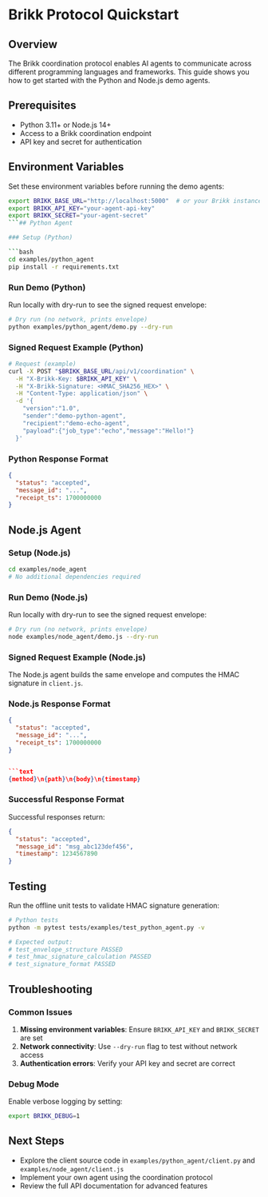 # Brikk Protocol Quickstart

## Overview

The Brikk coordination protocol enables AI agents to communicate across different programming languages and
frameworks. This guide shows you how to get started with the Python and Node.js demo agents.

## Prerequisites

- Python 3.11+ or Node.js 14+
- Access to a Brikk coordination endpoint
- API key and secret for authentication

## Environment Variables

Set these environment variables before running the demo agents:

```bash
export BRIKK_BASE_URL="http://localhost:5000"  # or your Brikk instance
export BRIKK_API_KEY="your-agent-api-key"
export BRIKK_SECRET="your-agent-secret"
```## Python Agent

### Setup (Python)

```bash
cd examples/python_agent
pip install -r requirements.txt
```

### Run Demo (Python)

Run locally with dry-run to see the signed request envelope:

```bash
# Dry run (no network, prints envelope)
python examples/python_agent/demo.py --dry-run
```

### Signed Request Example (Python)

```bash
# Request (example)
curl -X POST "$BRIKK_BASE_URL/api/v1/coordination" \
  -H "X-Brikk-Key: $BRIKK_API_KEY" \
  -H "X-Brikk-Signature: <HMAC_SHA256_HEX>" \
  -H "Content-Type: application/json" \
  -d '{
    "version":"1.0",
    "sender":"demo-python-agent",
    "recipient":"demo-echo-agent",
    "payload":{"job_type":"echo","message":"Hello!"}
  }'
```

### Python Response Format

```json
{
  "status": "accepted",
  "message_id": "...",
  "receipt_ts": 1700000000
}
```

## Node.js Agent

### Setup (Node.js)

```bash
cd examples/node_agent
# No additional dependencies required
```

### Run Demo (Node.js)

Run locally with dry-run to see the signed request envelope:

```bash
# Dry run (no network, prints envelope)
node examples/node_agent/demo.js --dry-run
```

### Signed Request Example (Node.js)

The Node.js agent builds the same envelope and computes the HMAC signature in `client.js`.

### Node.js Response Format

```json
{
  "status": "accepted",
  "message_id": "...",
  "receipt_ts": 1700000000
}


```text
{method}\n{path}\n{body}\n{timestamp}
```

### Successful Response Format

Successful responses return:

```json
{
  "status": "accepted",
  "message_id": "msg_abc123def456",
  "timestamp": 1234567890
}
```

## Testing

Run the offline unit tests to validate HMAC signature generation:

```bash
# Python tests
python -m pytest tests/examples/test_python_agent.py -v

# Expected output:
# test_envelope_structure PASSED
# test_hmac_signature_calculation PASSED
# test_signature_format PASSED
```

## Troubleshooting

### Common Issues

1. **Missing environment variables**: Ensure `BRIKK_API_KEY` and `BRIKK_SECRET` are set
2. **Network connectivity**: Use `--dry-run` flag to test without network access
3. **Authentication errors**: Verify your API key and secret are correct

### Debug Mode

Enable verbose logging by setting:

```bash
export BRIKK_DEBUG=1
```

## Next Steps

- Explore the client source code in `examples/python_agent/client.py` and `examples/node_agent/client.js`
- Implement your own agent using the coordination protocol
- Review the full API documentation for advanced features
